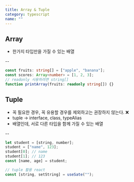 ```yaml
---
title: Array & Tuple
category: typescript
name: ""
---
```


## Array

- 한가지 타입만을 가질 수 있는 배열

--<br />

```typescript
const fruits: string[] = ["apple", "banana"];
const scores: Array<number> = [1, 2, 3];
// readonly 사용하려면 string[]
function printArray(fruits: readonly string[]) {}
```

## Tuple

- 꼭 필요한 경우, 꼭 유용할 경우를 제외하고는 권장하지 않는다. ❌
- tuple → interface, class, typeAlias
- 배열인데, 서로 다른 타입을 함께 가질 수 있는 배열

--<br />

```typescript
let student = [string, number];
student = ["name", 123];
student[0]; // name
student[1]; // 123
const [name, age] = student;

// tuple 활용 react
const [string, setString] = useSate("");
```
